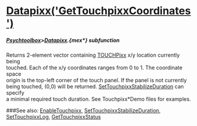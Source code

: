 # [Datapixx('GetTouchpixxCoordinates')](Datapixx-GetTouchpixxCoordinates) 
##### [Psychtoolbox](Psychtoolbox)>[Datapixx](Datapixx).{mex*} subfunction


Returns 2-element vector containing [TOUCHPixx](TOUCHPixx) x/y location currently being  
touched. Each of the x/y coordinates ranges from 0 to 1. The coordinate space  
origin is the top-left corner of the touch panel. If the panel is not currently  
being touched, (0,0) will be returned. [SetTouchpixxStabilizeDuration](SetTouchpixxStabilizeDuration) can specify  
a minimal required touch duration. See Touchpixx\*Demo files for examples.  
  


###See also:
[EnableTouchpixx](Datapixx-EnableTouchpixx), [SetTouchpixxStabilizeDuration](Datapixx-SetTouchpixxStabilizeDuration), [SetTouchpixxLog](Datapixx-SetTouchpixxLog), [GetTouchpixxStatus](Datapixx-GetTouchpixxStatus)
